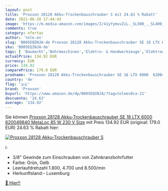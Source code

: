 ```yaml
---
layout: post
title: 'Proxxon 28128 Akku-Trockenbauschrauber S mit 24.63 % Rabatt'
date: 2021-06-28 17:44:43
image: 'https://m.media-amazon.com/images/I/41yYymuvZiL._SL500_._SL400_.jpg'
comments: true
category: ofertas
author: 'tole.es'
slug: 'B005EQINJA-de Proxxon 28128 Akku-Trockenbauschrauber SE 18 LTX 6000...'
sku: 'B005EQINJA-de'
tags: [ 'Baumarkt','Bohrmaschinen','Elektro- & Handwerkzeuge','Elektrowerkzeuge','proxxon', ]
actualPrice: 134.92 EUR
currency: EUR
price: 134.92
comparePrice: 179.0 EUR
prodname: 'Proxxon 28128 Akku-Trockenbauschrauber SE 18 LTX 6000  620049840  MetaLoc  85 W  230 V  Size'
country: 'de'
flag: '🇩🇪'
brand: 'Proxxon'
buyurl: 'https://www.amazon.de/dp/B005EQINJA/?tag=tolees0ca-21'
descuento: '24.63'
average: '134.92'
---
```


Sie können [Proxxon 28128 Akku-Trockenbauschrauber SE 18 LTX 6000  620049840  MetaLoc  85 W  230 V  Size](https://www.amazon.de/dp/B005EQINJA/?tag=tolees0ca-21) mit Preis 134.92 EUR (original: 179.0 EUR) 24.63 % Rabatt hier:

[![Proxxon 28128 Akku-Trockenbauschrauber S](https://m.media-amazon.com/images/I/41yYymuvZiL._SL500_._SL400_.jpg)](https://www.amazon.de/dp/B005EQINJA/?tag=tolees0ca-21)

ℹ️:

- 3/8" Gewinde zum Einschrauben von Zahnkranzbohrfutter
- Farbe: Grün, Gelb
- Leerlaufdrehzahl 1.800, 4.700 und 8.500/min
- Herkunftsland:- Luxemburg

[🛒 Hier!!](https://www.amazon.de/dp/B005EQINJA/?tag=tolees0ca-21)
